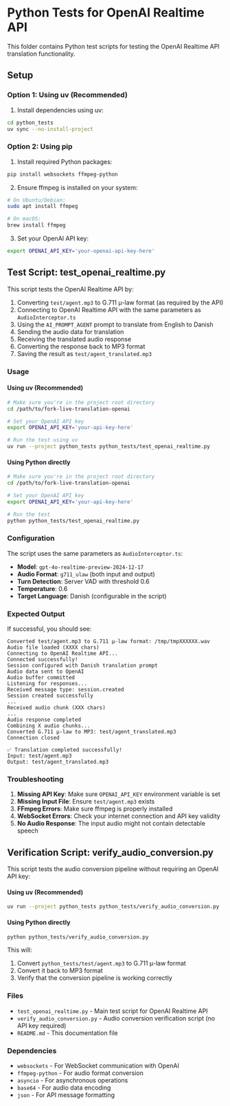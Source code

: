 # Python Tests for OpenAI Realtime API

This folder contains Python test scripts for testing the OpenAI Realtime API translation functionality.

## Setup

### Option 1: Using uv (Recommended)

1. Install dependencies using uv:
```bash
cd python_tests
uv sync --no-install-project
```

### Option 2: Using pip

1. Install required Python packages:
```bash
pip install websockets ffmpeg-python
```

2. Ensure ffmpeg is installed on your system:
```bash
# On Ubuntu/Debian:
sudo apt install ffmpeg

# On macOS:
brew install ffmpeg
```

3. Set your OpenAI API key:
```bash
export OPENAI_API_KEY='your-openai-api-key-here'
```

## Test Script: test_openai_realtime.py

This script tests the OpenAI Realtime API by:

1. Converting `test/agent.mp3` to G.711 μ-law format (as required by the API)
2. Connecting to OpenAI Realtime API with the same parameters as `AudioInterceptor.ts`
3. Using the `AI_PROMPT_AGENT` prompt to translate from English to Danish
4. Sending the audio data for translation
5. Receiving the translated audio response
6. Converting the response back to MP3 format
7. Saving the result as `test/agent_translated.mp3`

### Usage

#### Using uv (Recommended)

```bash
# Make sure you're in the project root directory
cd /path/to/fork-live-translation-openai

# Set your OpenAI API key
export OPENAI_API_KEY='your-api-key-here'

# Run the test using uv
uv run --project python_tests python_tests/test_openai_realtime.py
```

#### Using Python directly

```bash
# Make sure you're in the project root directory
cd /path/to/fork-live-translation-openai

# Set your OpenAI API key
export OPENAI_API_KEY='your-api-key-here'

# Run the test
python python_tests/test_openai_realtime.py
```

### Configuration

The script uses the same parameters as `AudioInterceptor.ts`:

- **Model**: `gpt-4o-realtime-preview-2024-12-17`
- **Audio Format**: `g711_ulaw` (both input and output)
- **Turn Detection**: Server VAD with threshold 0.6
- **Temperature**: 0.6
- **Target Language**: Danish (configurable in the script)

### Expected Output

If successful, you should see:
```
Converted test/agent.mp3 to G.711 μ-law format: /tmp/tmpXXXXXX.wav
Audio file loaded (XXXX chars)
Connecting to OpenAI Realtime API...
Connected successfully!
Session configured with Danish translation prompt
Audio data sent to OpenAI
Audio buffer committed
Listening for responses...
Received message type: session.created
Session created successfully
...
Received audio chunk (XXX chars)
...
Audio response completed
Combining X audio chunks...
Converted G.711 μ-law to MP3: test/agent_translated.mp3
Connection closed

✅ Translation completed successfully!
Input: test/agent.mp3
Output: test/agent_translated.mp3
```

### Troubleshooting

1. **Missing API Key**: Make sure `OPENAI_API_KEY` environment variable is set
2. **Missing Input File**: Ensure `test/agent.mp3` exists
3. **FFmpeg Errors**: Make sure ffmpeg is properly installed
4. **WebSocket Errors**: Check your internet connection and API key validity
5. **No Audio Response**: The input audio might not contain detectable speech

## Verification Script: verify_audio_conversion.py

This script tests the audio conversion pipeline without requiring an OpenAI API key:

#### Using uv (Recommended)

```bash
uv run --project python_tests python_tests/verify_audio_conversion.py
```

#### Using Python directly

```bash
python python_tests/verify_audio_conversion.py
```

This will:
1. Convert `python_tests/test/agent.mp3` to G.711 μ-law format
2. Convert it back to MP3 format
3. Verify that the conversion pipeline is working correctly

### Files

- `test_openai_realtime.py` - Main test script for OpenAI Realtime API
- `verify_audio_conversion.py` - Audio conversion verification script (no API key required)
- `README.md` - This documentation file

### Dependencies

- `websockets` - For WebSocket communication with OpenAI
- `ffmpeg-python` - For audio format conversion
- `asyncio` - For asynchronous operations
- `base64` - For audio data encoding
- `json` - For API message formatting